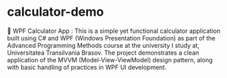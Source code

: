 # calculator-demo

🧮 WPF Calculator App : This is a simple yet functional calculator application built using C# and WPF (Windows Presentation Foundation) as part of the Advanced Programming Methods course at the university I study at, Universitatea Transilvania Brasov.
The project demonstrates a clean application of the MVVM (Model-View-ViewModel) design pattern, along with basic handling of practices in WPF UI development.

